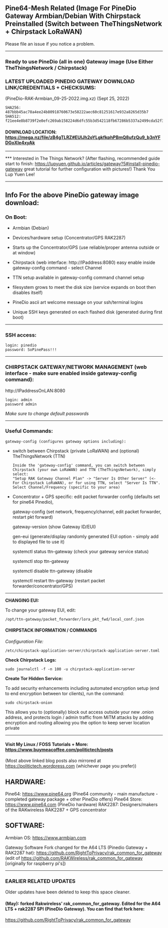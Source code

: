 

## Pine64-Mesh Related (Image For PineDio Gateway Armbian/Debian With Chirpstack Preinstalled (Switch between TheThingsNetwork + Chirpstack LoRaWAN)

Please file an issue if you notice a problem.

---

### Ready to use PineDio (all in one) Gateway image (Use Either TheThingsNetwork / Chirpstack)

### LATEST UPLOADED PINEDIO GATEWAY DOWNLOAD LINK/CREDENTIALS + CHECKSUMS:

(PineDio-RAK-Armbian_09-25-2022.img.xz) (Sept 25, 2022)

    SHA256: 487bbb45ac78a4ee24b80918760673e58222aec60c81251617e932a8265d35b7
    SHA512: f21ee4e8b8739f2e0efc269ab158224d6dfc55b3d542118fb67286b5337a2499cda52f3df1f05db6b1202553fe227c6b90509275ec4a411b3972f9aefacc5364

#### DOWNLOAD LOCATION:  https://mega.nz/file/zB4gTLRZ#EUlJh2oYLgkfkphPBmQ8ufzQu9_b3nYFDGoXle4xyAk

---

*** Interested in The Things Network? (After flashing, recommended guide start to finish:
 https://lupyuen.github.io/articles/gateway?5#install-pinedio-gateway great tutorial for further configuration with pictures!) 
Thank You Lup Yuen Lee! 

---

## Info For the above PineDio gateway image download:

### On Boot:

* Armbian (Debian)

* Devices/hardware setup (Concentrator/GPS RAK2287)

* Starts up the Concentrator/GPS (use reliable/proper antenna outside or at window)

* Chirpstack (web interface: http://IPaddress:8080) easy enable inside gateway-config command - select Channel

* TTN setup available in gateway-config command channel setup

* filesystem grows to meet the disk size (service expands on boot then disables itself)

* PineDio ascii art welcome message on your ssh/terminal logins 

* Unique SSH keys generated on each flashed disk (generated during first boot) 

---

### SSH access:


    login: pinedio
    password: SoPinePass!!!

---

### CHIRPSTACK GATEWAY/NETWORK MANAGEMENT (web interface - make sure enabled inside gateway-config command):


http://IPaddressOnLAN:8080


    login: admin
    password admin


*Make sure to change default passwords*

---

### Useful Commands:


    gateway-config (configures gateway options including):
    
- switch between Chirpstack (private LoRaWAN) and (optional) TheThingsNetwork (TTN)

      Inside the 'gateway-config' command, you can switch between Chirpstack (your own LoRaWAN) and TTN (TheThingsNetwork), simply select:
      "Setup RAK Gateway Channel Plan" -> "Server Is Other Server" (<- For Chirpstack LoRaWAN), or for using TTN, select "Server Is TTN".
      Select Channel/Frequency (specific to your area)
 
- Concentrator + GPS specific: edit packet forwarder config (defaults set for pine64 Pinedio),

    gateway-config (set network, frequency/channel, edit packet forwarder, restart pkt forward)

    gateway-version (show Gateway ID/EUI)
    
    gen-eui (generate/display randomly generated EUI option - simply add to displayed file to use it)

    systemctl status ttn-gateway (check your gateway service status)

    systemctl stop ttn-gateway

    systemctl disable ttn-gateway (disable
    
    systemctl restart ttn-gateway (restart packet forwarder/concentrator/GPS)
    
---

**CHANGING EUI:**

To change your gateway EUI, edit:

    /opt/ttn-gateway/packet_forwarder/lora_pkt_fwd/local_conf.json

    
#### CHIRPSTACK INFORMATION / COMMANDS

*Configuration File:*
 
    /etc/chirpstack-application-server/chirpstack-application-server.toml
    

**Check Chirpstack Logs:**

    sudo journalctl -f -n 100 -u chirpstack-application-server


**Create Tor Hidden Service:**

To add security enhancements including automated encryption setup (end to end encryption between tor clients), run the command:

    sudo chirpstack-onion

This allows you to (optionally) block out access outside your new .onion address, and protects login / admin traffic from MiTM attacks by adding encryption and routing allowing you the option to keep server location private

---

#### Visit My Linux / FOSS Tutorials + More: https://www.buymeacoffee.com/politictech/posts 

(Most above linked blog posts also mirrored at https://politictech.wordpress.com (whichever page you prefer))

## HARDWARE: 

Pine64: https://www.pine64.org (Pine64 community - main manufacture - completed gateway package + other PineDio offers)
Pine64 Store: https://www.pine64.com (PineDio hardware)
RAK2287: Designers/makers of the RAKwireless RAK2287 + GPS concentrator

## SOFTWARE:

Armbian OS: https://www.armbian.com 

Gateway Software Fork changed for the A64 LTS (Pinedio Gateway + RAK2287 hat): https://github.com/RightToPrivacy/rak_common_for_gateway (edit of https://github.com/RAKWireless/rak_common_for_gateway [originally for raspberry pi's]) 

--- 

### EARLIER RELATED UPDATES

Older updates have been deleted to keep this space cleaner.

#### (May): forked Rakwireless' rak_common_for_gateway. Edited for the A64 LTS + rak2287 SPI (PineDio Gateway). You can find that fork here:
https://github.com/RightToPrivacy/rak_common_for_gateway


